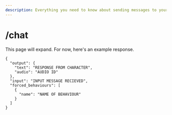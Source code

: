 ```yaml
---
description: Everything you need to know about sending messages to your character.
---
```


# /chat

This page will expand. For now, here's an example response.

```
{
  "output": {
    "text": "RESPONSE FROM CHARACTER",
    "audio": "AUDIO ID"
  },
  "input": "INPUT MESSAGE RECIEVED",
  "forced_behaviours": [
    {
      "name": "NAME OF BEHAVIOUR"
    }
  ]
}
```
